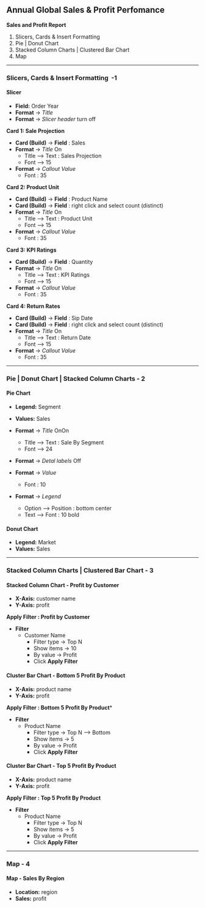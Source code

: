 ## Annual Global Sales & Profit Perfomance

**Sales and Profit Report**
1. Slicers, Cards & Insert Formatting 
2. Pie | Donut Chart 
3. Stacked Column Charts | Clustered Bar Chart
4. Map

---

### **Slicers, Cards & Insert Formatting  -1**

#### **Slicer**
- **Field:** Order Year
- **Format** → *Title* 
- **Format** → *Slicer header*  turn off

**Card 1: Sale Projection**
- **Card (Build)** → **Field** : Sales
- **Format** → *Title* On
	- Title —> Text : Sales Projection
	- Font —> 15
- **Format** → *Callout Value* 
	- Font : 35

**Card 2: Product Unit**
- **Card (Build)** → **Field** : Product Name
- **Card (Build)** → **Field** : right click and select count (distinct)
- **Format** → *Title* On
	- Title —> Text : Product Unit
	- Font —> 15
- **Format** → *Callout Value* 
	- Font : 35

**Card 3: KPI Ratings**
- **Card (Build)** → **Field** : Quantity
- **Format** → *Title* On
	- Title —> Text : KPI Ratings
	- Font —> 15
- **Format** → *Callout Value* 
	- Font : 35

**Card 4: Return Rates**
- **Card (Build)** → **Field** : Sip Date
- **Card (Build)** → **Field** : right click and select count (distinct)
- **Format** → *Title* On
	- Title —> Text : Return Date
	- Font —> 15
- **Format** → *Callout Value* 
	- Font : 35
---

### **Pie | Donut Chart | Stacked Column Charts - 2**

#### **Pie Chart**
- **Legend:**  Segment
- **Values:** Sales

- **Format** → *Title* OnOn
	- Title —> Text : Sale By Segment
	- Font —> 24
- **Format** → *Detal labels*  Off
- **Format** → *Value* 
    - Font : 10
- **Format** → *Legend* 
    - Option —> Position : bottom center
    - Text —> Font : 10 bold

#### **Donut Chart**
- **Legend:**   Market
- **Values:** Sales

---

### **Stacked Column Charts | Clustered Bar Chart - 3**

#### **Stacked Column Chart - Profit by Customer**
- **X-Axis:** customer name
- **Y-Axis:** profit

**Apply Filter : Profit by Customer**
- **Filter** 
  - Customer Name
    - Filter type → Top N
    - Show items →  10
    - By value  → Profit
    - Click **Apply Filter**


#### **Cluster Bar Chart - Bottom 5 Profit By Product**
- **X-Axis:** product name
- **Y-Axis:** profit

**Apply Filter : Bottom 5 Profit By Product***
- **Filter** 
  - Product Name
    - Filter type → Top N —> Bottom
    - Show items →  5
    - By value  → Profit
    - Click **Apply Filter**

#### **Cluster Bar Chart - Top 5 Profit By Product**
- **X-Axis:** product name
- **Y-Axis:** profit

**Apply Filter : Top 5 Profit By Product**
- **Filter** 
  - Product Name
    - Filter type → Top N
    - Show items →  5
    - By value  → Profit
    - Click **Apply Filter**
---
### **Map - 4**

#### **Map - Sales By Region**
- **Location:** region
- **Sales:** profit


